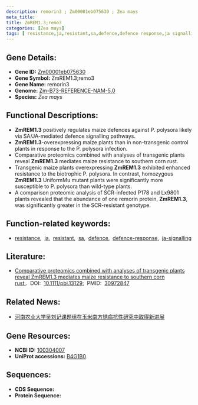 ```yaml
---
description: remorin3 ; Zm00001eb075630 ; Zea mays
meta_title:
title: ZmREM1.3;remo3
categories: [Zea mays]
tags: [ resistance,ja,resistant,sa,defence,defence response,ja signalling ]
---
```


## Gene Details:
- **Gene ID:**	[Zm00001eb075630](https://www.maizegdb.org/gene_center/gene/Zm00001eb075630)
- **Gene Symbol:** ZmREM1.3;remo3
- **Gene Name:** remorin3
- **Genome:** [Zm-B73-REFERENCE-NAM-5.0](https://www.maizegdb.org/genome/assembly/Zm-B73-REFERENCE-NAM-5.0)
- **Species:** *Zea mays*

## Functional Descriptions:
   - **ZmREM1.3** positively regulates maize defences against P. polysora likely via SA/JA-mediated defence signalling pathways.
   - **ZmREM1.3**-overexpressing maize plants than in non-transgenic control plants in response to the P. polysora infection.
   - Comparative proteomics combined with analyses of transgenic plants reveal **ZmREM1.3** mediates maize resistance to southern corn rust.
   - Transgenic maize plants overexpressing **ZmREM1.3** exhibited enhanced resistance to the biotrophic P. polysora. In contrast, homozygous **ZmREM1.3** UniformMu mutant plants were significantly more susceptible to P. polysora than wild-type plants.
   - A comparison proteomic analysis of SCR-infected P178 and Lx9801 plants revealed that the abundance of one remorin protein, **ZmREM1.3**, was significantly greater in the SCR-resistant genotype.

## Function-related keywords:
- [resistance](/tags/resistance/),&nbsp;&nbsp;[ja](/tags/ja/),&nbsp;&nbsp;[resistant](/tags/resistant/),&nbsp;&nbsp;[sa](/tags/sa/),&nbsp;&nbsp;[defence](/tags/defence/),&nbsp;&nbsp;[defence-response](/tags/defence-response/),&nbsp;&nbsp;[ja-signalling](/tags/ja-signalling/)

## Literature:
   - [Comparative proteomics combined with analyses of transgenic plants reveal ZmREM1.3 mediates maize resistance to southern corn rust.]( https://onlinelibrary.wiley.com/doi/10.1111/pbi.13129).&nbsp;&nbsp;DOI:&nbsp;&nbsp;[10.1111/pbi.13129](https://onlinelibrary.wiley.com/doi/10.1111/pbi.13129);&nbsp;&nbsp;PMID:&nbsp;&nbsp;[30972847](https://pubmed.ncbi.nlm.nih.gov/30972847/)

## Related News:
   - [​河南农业大学吴刘记课题组在玉米南方锈病抗性研究中取得新进展](https://mp.weixin.qq.com/s?__biz=Mzg3MDEwNDEyMg==&mid=2247484151&idx=1&sn=a5ca8b9d4a99df569e6b4b9f2ad200dd&chksm=ce93afa2f9e426b4b8d824f3e7431b8ac3e4bf441698238d8a2a46b51b9cc66c809b781200c5&scene=27#wechat_redirect)

## Gene Resources:
- **NCBI ID:** [100304007](https://www.ncbi.nlm.nih.gov/gene/?term=100304007)
- **UniProt accessions:** [B4G1B0](https://www.uniprot.org/uniprotkb/B4G1B0/entry)



## Sequences:
- **CDS Sequence:**
- **Protein Sequence:**
